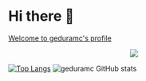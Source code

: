 # Hi there 👋
[Welcome to geduramc's profile](https://www.geduramc.com)

<p align="center">
  <a href="https://skillicons.dev">
    <img src="https://skillicons.dev/icons?i=git,html,css,js,ts,angular,vue,electron,express,flutter,nodejs,dotnet,cs" />
  </a>
</p>


[![Top Langs](https://github-readme-stats.vercel.app/api/top-langs/?username=geduramc&layout=compact&theme=github_dark&langs_count=6&&hide=GLSL,go&card_width=250px)](https://github.com/anuraghazra/github-readme-stats)
![geduramc GitHub stats](https://github-readme-stats.vercel.app/api?username=geduramc&show_icons=true&theme=github_dark&line_height=20px)


<!--
**geduramc/geduramc** is a ✨ _special_ ✨ repository because its `README.md` (this file) appears on your GitHub profile.

Here are some ideas to get you started:

- 🔭 I’m currently working on ...
- 🌱 I’m currently learning ...
- 👯 I’m looking to collaborate on ...
- 🤔 I’m looking for help with ...
- 💬 Ask me about ...
- 📫 How to reach me: ...
- 😄 Pronouns: ...
- ⚡ Fun fact: ...
-->
